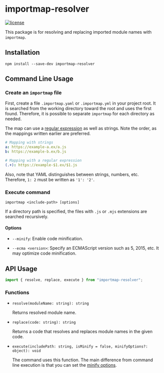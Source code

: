 # importmap-resolver

[![license](https://img.shields.io/github/license/snoown/importmap-resolver)](https://github.com/snoown/importmap-resolver/blob/main/LICENSE)

This package is for resolving and replacing imported module names with `importmap`.

## Installation

``` shell
npm install --save-dev importmap-resolver
```

## Command Line Usage

### Create an `importmap` file

First, create a file `.importmap.yaml` or `.importmap.yml` in your project root. It is searched from the working directory toward the root and uses the first found. Therefore, it is possible to separate `importmap` for each directory as needed.

The map can use a [regular expression](https://developer.mozilla.org/en-US/docs/Web/JavaScript/Guide/Regular_Expressions/Cheatsheet) as well as strings. Note the order, as the mappings written earlier are preferred.

``` yaml
# Mapping with strings
a: https://example-a.ex/a.js
b: https://example-b.ex/b.js

# Mapping with a regular expression
(.+): https://example-$1.ex/$1.js
```

Also, note that YAML distinguishes between strings, numbers, etc. Therefore, `1: 2` must be written as `'1': '2'`.

### Execute command

``` shell
importmap <include-path> [options]
```

If a directory path is specified, the files with `.js` or `.mjs` extensions are searched recursively.

#### Options

- `--minify`: Enable code minification.

- `--ecma <version>`: Specify an ECMAScript version such as 5, 2015, etc. It may optimize code minification.

## API Usage

``` javascript
import { resolve, replace, execute } from "importmap-resolver";
```

### Functions

- `resolve(moduleName: string): string`

  Returns resolved module name.

- `replace(code: string): string`

  Returns a code that resolves and replaces module names in the given code.

- `execute(includePath: string, isMinify = false, minifyOptions?: object): void`

  The command uses this function. The main difference from command line execution is that you can set the [minify options](https://terser.org/docs/api-reference#minify-options).
